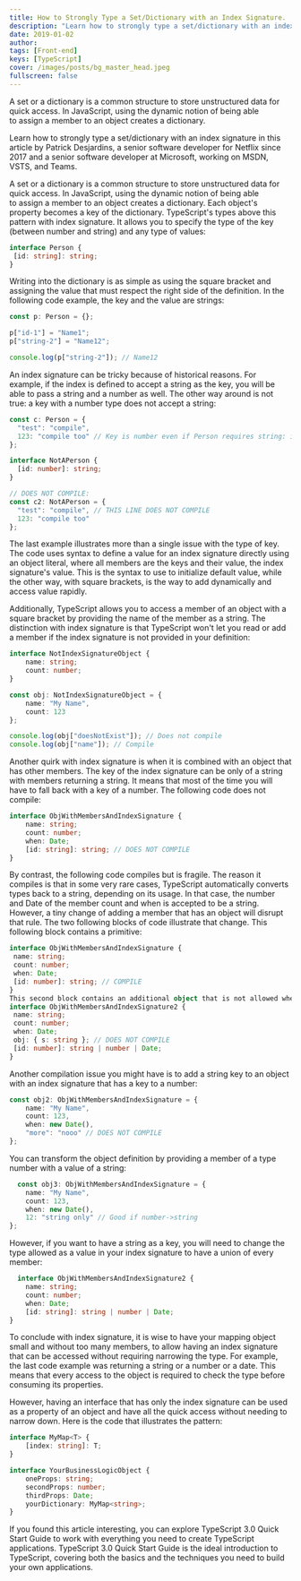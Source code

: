 ```yaml
---
title: How to Strongly Type a Set/Dictionary with an Index Signature.
description: "Learn how to strongly type a set/dictionary with an index signature in this article by Patrick Desjardins, a senior software developer for Netflix since 2017 and a senior software developer at Microsoft, working on MSDN, VSTS, and Teams"
date: 2019-01-02
author:
tags: [Front-end]
keys: [TypeScript]
cover: /images/posts/bg_master_head.jpeg
fullscreen: false
---
```


A set or a dictionary is a common structure to store unstructured data for quick access. In JavaScript, using the dynamic notion of being able to assign a member to an object creates a dictionary.

Learn how to strongly type a set/dictionary with an index signature in this article by Patrick Desjardins, a senior software developer for Netflix since 2017 and a senior software developer at Microsoft, working on MSDN, VSTS, and Teams.

A set or a dictionary is a common structure to store unstructured data for quick access. In JavaScript, using the dynamic notion of being able to assign a member to an object creates a dictionary. Each object's property becomes a key of the dictionary. TypeScript's types above this pattern with index signature. It allows you to specify the type of the key (between number and string) and any type of values:

```ts
interface Person {
 [id: string]: string;
}
```

Writing into the dictionary is as simple as using the square bracket and assigning the value that must respect the right side of the definition. In the following code example, the key and the value are strings:

```ts
const p: Person = {};

p["id-1"] = "Name1";
p["string-2"] = "Name12";

console.log(p["string-2"]); // Name12 
```

An index signature can be tricky because of historical reasons. For example, if the index is defined to accept a string as the key, you will be able to pass a string and a number as well. The other way around is not true: a key with a number type does not accept a string:

```ts
const c: Person = {
  "test": "compile", 
  123: "compile too" // Key is number even if Person requires string: it compiles
};

interface NotAPerson {
  [id: number]: string;
}

// DOES NOT COMPILE:
const c2: NotAPerson = {
  "test": "compile", // THIS LINE DOES NOT COMPILE
  123: "compile too"
};
```

The last example illustrates more than a single issue with the type of key. The code uses syntax to define a value for an index signature directly using an object literal, where all members are the keys and their value, the index signature's value. This is the syntax to use to initialize default value, while the other way, with square brackets, is the way to add dynamically and access value rapidly.

Additionally, TypeScript allows you to access a member of an object with a square bracket by providing the name of the member as a string. The distinction with index signature is that TypeScript won't let you read or add a member if the index signature is not provided in your definition:

```ts
interface NotIndexSignatureObject {
    name: string;
    count: number;
}

const obj: NotIndexSignatureObject = {
    name: "My Name",
    count: 123
};

console.log(obj["doesNotExist"]); // Does not compile
console.log(obj["name"]); // Compile
```

Another quirk with index signature is when it is combined with an object that has other members. The key of the index signature can be only of a string with members returning a string. It means that most of the time you will have to fall back with a key of a number. The following code does not compile:

```ts
interface ObjWithMembersAndIndexSignature {
    name: string;
    count: number;
    when: Date;
    [id: string]: string; // DOES NOT COMPILE
}
```

By contrast, the following code compiles but is fragile. The reason it compiles is that in some very rare cases, TypeScript automatically converts types back to a string, depending on its usage. In that case, the number and Date of the member count and when is accepted to be a string. However, a tiny change of adding a member that has an object will disrupt that rule. The two following blocks of code illustrate that change. This following block contains a primitive:

```ts
interface ObjWithMembersAndIndexSignature {
 name: string;
 count: number;
 when: Date;
 [id: number]: string; // COMPILE
}
This second block contains an additional object that is not allowed when an index signature is defined:
interface ObjWithMembersAndIndexSignature2 {
 name: string;
 count: number;
 when: Date;
 obj: { s: string }; // DOES NOT COMPILE
 [id: number]: string | number | Date;
}
```

Another compilation issue you might have is to add a string key to an object with an index signature that has a key to a number:

```ts
const obj2: ObjWithMembersAndIndexSignature = {
    name: "My Name",
    count: 123,
    when: new Date(),
    "more": "nooo" // DOES NOT COMPILE
};
```

You can transform the object definition by providing a member of a type number with a value of a string:

```ts
  const obj3: ObjWithMembersAndIndexSignature = {
    name: "My Name",
    count: 123,
    when: new Date(),
    12: "string only" // Good if number->string
};
```

However, if you want to have a string as a key, you will need to change the type allowed as a value in your index signature to have a union of every member:

```ts
  interface ObjWithMembersAndIndexSignature2 {
    name: string;
    count: number;
    when: Date;
    [id: string]: string | number | Date;
}
```

To conclude with index signature, it is wise to have your mapping object small and without too many members, to allow having an index signature that can be accessed without requiring narrowing the type. For example, the last code example was returning a string or a number or a date. This means that every access to the object is required to check the type before consuming its properties. 

However, having an interface that has only the index signature can be used as a property of an object and have all the quick access without needing to narrow down. Here is the code that illustrates the pattern:

```ts
interface MyMap<T> {
    [index: string]: T;
}

interface YourBusinessLogicObject {
    oneProps: string;
    secondProps: number;
    thirdProps: Date;
    yourDictionary: MyMap<string>;
}
```

If you found this article interesting, you can explore TypeScript 3.0 Quick Start Guide to work with everything you need to create TypeScript applications. TypeScript 3.0 Quick Start Guide is the ideal introduction to TypeScript, covering both the basics and the techniques you need to build your own applications.
